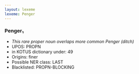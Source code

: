```yaml
---
layout: lexeme
lexeme: Penger
---
```


###  Penger₁

* _This rare proper noun overlaps more common *Penger* (ditch)_
* UPOS:  PROPN
* in KOTUS dictionary under:  49
* Origins: finer 
* Possible NER class:  LAST
* Blacklisted:  PROPN-BLOCKING

